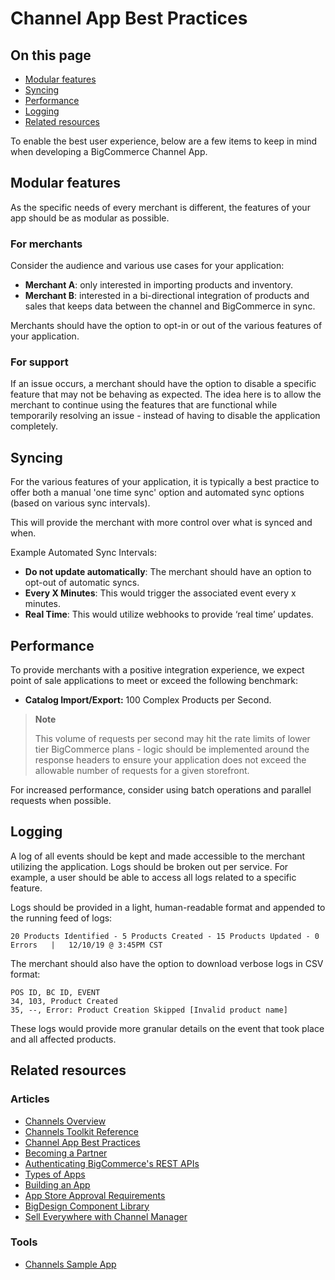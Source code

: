 # Channel App Best Practices

<!-- Dev Center URL: https://developer.bigcommerce.com/api-docs/channels/guide/channel-app-best-practices -->

<div class="otp" id="no-index">

## On this page

  - [Modular features](#modular-features)
  - [Syncing](#syncing)
  - [Performance](#performance)
  - [Logging](#logging)
  - [Related resources](#related-resources)

</div>

To enable the best user experience, below are a few items to keep in mind when developing a BigCommerce Channel App.

## Modular features

As the specific needs of every merchant is different, the features of your app should be as modular as possible.

### For merchants

Consider the audience and various use cases for your application:

- **Merchant A**: only interested in importing products and inventory.
- **Merchant B**: interested in a bi-directional integration of products and sales that keeps data between the channel and BigCommerce in sync.

Merchants should have the option to opt-in or out of the various features of your application.

### For support

If an issue occurs, a merchant should have the option to disable a specific feature that may not be behaving as expected. The idea here is to allow the merchant to continue using the features that are functional while temporarily resolving an issue - instead of having to disable the application completely.

## Syncing

For the various features of your application, it is typically a best practice to offer both a manual 'one time sync' option and automated sync options (based on various sync intervals).

This will provide the merchant with more control over what is synced and when.

Example Automated Sync Intervals:

- **Do not update automatically**: The merchant should have an option to opt-out of automatic syncs.
- **Every X Minutes**: This would trigger the associated event every x minutes.
- **Real Time**: This would utilize webhooks to provide ‘real time’ updates.

## Performance

To provide merchants with a positive integration experience, we expect point of sale applications to meet or exceed the following benchmark:

- **Catalog Import/Export:** 100 Complex Products per Second.

<!-- theme: info -->

> **Note**
>
> This volume of requests per second may hit the rate limits of lower tier BigCommerce plans - logic should be implemented around the response headers to ensure your application does not exceed the allowable number of requests for a given storefront.

For increased performance, consider using batch operations and parallel requests when possible.

## Logging

A log of all events should be kept and made accessible to the merchant utilizing the application.
Logs should be broken out per service. For example, a user should be able to access all logs related to a specific feature.

Logs should be provided in a light, human-readable format and appended to the running feed of logs:

```shell
20 Products Identified - 5 Products Created - 15 Products Updated - 0 Errors   |   12/10/19 @ 3:45PM CST
```

The merchant should also have the option to download verbose logs in CSV format:

```shell
POS ID, BC ID, EVENT
34, 103, Product Created
35, --, Error: Product Creation Skipped [Invalid product name]
```

These logs would provide more granular details on the event that took place and all affected products.

## Related resources

### Articles

- [Channels Overview](https://developer.bigcommerce.com/api-docs/channels/channels-overview)
- [Channels Toolkit Reference](https://developer.bigcommerce.com/api-docs/channels-toolkit-reference)
- [Channel App Best Practices](https://developer.bigcommerce.com/api-docs/getting-started/best-practices)
- [Becoming a Partner](https://developer.bigcommerce.com/api-docs/partner/becoming-a-partner)
- [Authenticating BigCommerce's REST APIs](https://developer.bigcommerce.com/api-docs/getting-started/authentication/rest-api-authentication)
- [Types of Apps](https://developer.bigcommerce.com/api-docs/getting-started/building-apps-bigcommerce/types-of-apps)
- [Building an App](https://developer.bigcommerce.com/api-docs/getting-started/building-apps-bigcommerce/building-apps)
- [App Store Approval Requirements](https://developer.bigcommerce.com/api-docs/partner/app-store-approval-requirements)
- [BigDesign Component Library](https://developer.bigcommerce.com/big-design/?path=/story/badge--overview)
- [Sell Everywhere with Channel Manager](https://support.bigcommerce.com/s/article/Selling-Everywhere-with-Channel-Manager)

### Tools

- [Channels Sample App](https://github.com/bigcommerce/channels-app)

